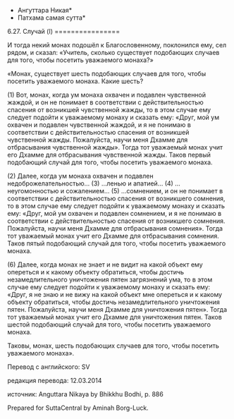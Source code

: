 * Ангуттара Никая*
* Патхама самая сутта*

6\.27\. Случай \(I\)
\=\=\=\=\=\=\=\=\=\=\=\=\=\=\=\=

И тогда некий монах подошёл к Благословенному, поклонился ему, сел рядом, и сказал: «Учитель, сколько существует подобающих случаев для того, чтобы посетить уважаемого монаха?»

«Монах, существует шесть подобающих случаев для того, чтобы посетить уважаемого монаха\. Какие шесть?

\(1\) Вот, монах, когда ум монаха охвачен и подавлен чувственной жаждой, и он не понимает в соответствии с действительностью спасения от возникшей чувственной жажды, то в этом случае ему следует подойти к уважаемому монаху и сказать ему: «Друг, мой ум охвачен и подавлен чувственной жаждой, и я не понимаю в соответствии с действительностью спасения от возникшей чувственной жажды\. Пожалуйста, научи меня Дхамме для отбрасывания чувственной жажды»\. Тогда тот уважаемый монах учит его Дхамме для отбрасывания чувственной жажды\. Таков первый подобающий случай для того, чтобы посетить уважаемого монаха\.

\(2\) Далее, когда ум монаха охвачен и подавлен недоброжелательностью… \(3\) …ленью и апатией… \(4\) …неугомонностью и сожалением… \(5\) …сомнением, и он не понимает в соответствии с действительностью спасения от возникшего сомнения, то в этом случае ему следует подойти к уважаемому монаху и сказать ему: «Друг, мой ум охвачен и подавлен сомнением, и я не понимаю в соответствии с действительностью спасения от возникшего сомнения\. Пожалуйста, научи меня Дхамме для отбрасывания сомнения»\. Тогда тот уважаемый монах учит его Дхамме для отбрасывания сомнения\. Таков пятый подобающий случай для того, чтобы посетить уважаемого монаха\.

\(6\) Далее, когда монах не знает и не видит на какой объект ему опереться и к какому объекту обратиться, чтобы достичь незамедлительного уничтожения пятен загрязнений ума, то в этом случае ему следует подойти к уважаемому монаху и сказать ему: «Друг, я не знаю и не вижу на какой объект мне опереться и к какому объекту обратиться, чтобы достичь незамедлительного уничтожения пятен\. Пожалуйста, научи меня Дхамме для уничтожения пятен»\. Тогда тот уважаемый монах учит его Дхамме для уничтожения пятен\. Таков шестой подобающий случай для того, чтобы посетить уважаемого монаха\.

Таковы, монах, шесть подобающих случаев для того, чтобы посетить уважаемого монаха»\.

Перевод с английского: SV

редакция перевода: 12\.03\.2014

источник: Anguttara Nikaya by Bhikkhu Bodhi, p\. 886

Prepared for SuttaCentral by Aminah Borg\-Luck\.